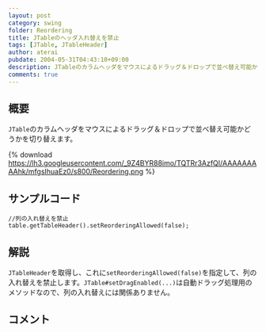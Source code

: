 ```yaml
---
layout: post
category: swing
folder: Reordering
title: JTableのヘッダ入れ替えを禁止
tags: [JTable, JTableHeader]
author: aterai
pubdate: 2004-05-31T04:43:10+09:00
description: JTableのカラムヘッダをマウスによるドラッグ＆ドロップで並べ替え可能かどうかを切り替えます。
comments: true
---
```

## 概要
`JTable`のカラムヘッダをマウスによるドラッグ＆ドロップで並べ替え可能かどうかを切り替えます。

{% download https://lh3.googleusercontent.com/_9Z4BYR88imo/TQTRr3AzfQI/AAAAAAAAAhk/mfgsIhuaEz0/s800/Reordering.png %}

## サンプルコード
<pre class="prettyprint"><code>//列の入れ替えを禁止
table.getTableHeader().setReorderingAllowed(false);
</code></pre>

## 解説
`JTableHeader`を取得し、これに`setReorderingAllowed(false)`を指定して、列の入れ替えを禁止します。`JTable#setDragEnabled(...)`は自動ドラッグ処理用のメソッドなので、列の入れ替えには関係ありません。

## コメント
